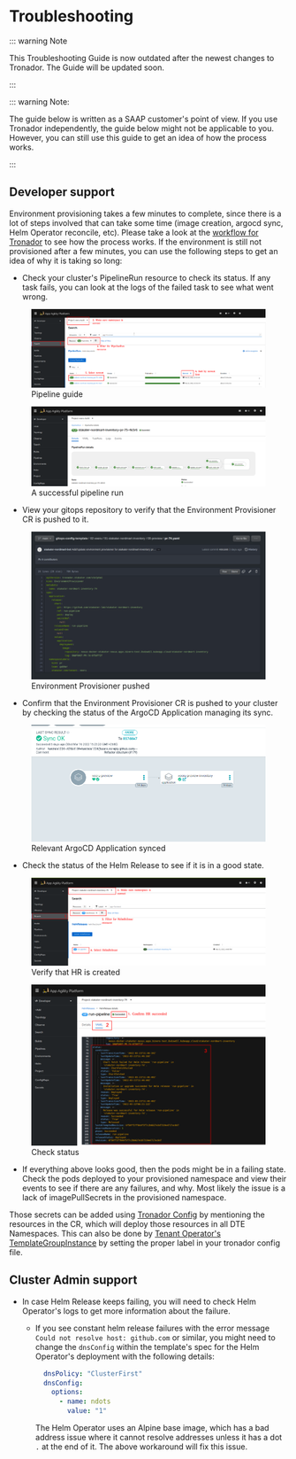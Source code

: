 # Troubleshooting

::: warning Note

This Troubleshooting Guide is now outdated after the newest changes to Tronador. The Guide will be updated soon.

:::


::: warning Note:

The guide below is written as a SAAP customer's point of view. If you use Tronador independently, the guide below might not be applicable to you. However, you can still use this guide to get an idea of how the process works.

:::

## Developer support

Environment provisioning takes a few minutes to complete, since there is a lot of steps involved that can take some time (image creation, argocd sync, Helm Operator reconcile, etc). Please take a look at the [workflow for Tronador](./workflow.html) to see how the process works. If the environment is still not provisioned after a few minutes, you can use the following steps to get an idea of why it is taking so long:

* Check your cluster's PipelineRun resource to check its status. If any task fails, you can look at the logs of the failed task to see what went wrong.

<figure>
  <img
  src="./images/pipeline-ts.png"
  alt="pipeline">
  <figcaption>Pipeline guide</figcaption>
</figure>

<figure>
  <img
  src="./images/pipeline-success.png"
  alt="pipeline">
  <figcaption>A successful pipeline run</figcaption>
</figure>

* View your gitops repository to verify that the Environment Provisioner CR is pushed to it.

<figure>
  <img
  src="./images/gitops.png"
  alt="pipeline">
  <figcaption>Environment Provisioner pushed</figcaption>
</figure>

* Confirm that the Environment Provisioner CR is pushed to your cluster by checking the status of the ArgoCD Application managing its sync.

<figure>
  <img
  src="./images/argocd.png"
  alt="pipeline">
  <figcaption>Relevant ArgoCD Application synced</figcaption>
</figure>

* Check the status of the Helm Release to see if it is in a good state.

<figure>
  <img
  src="./images/hr-ts.png"
  alt="pipeline">
  <figcaption>Verify that HR is created</figcaption>
</figure>

<figure>
  <img
  src="./images/hr-status-ts.png"
  alt="pipeline">
  <figcaption>Check status</figcaption>
</figure>

* If everything above looks good, then the pods might be in a failing state. Check the pods deployed to your provisioned namespace and view their events to see if there are any failures, and why. Most likely the issue is a lack of imagePullSecrets in the provisioned namespace.

Those secrets can be added using [Tronador Config](./tronador_config.html) by mentioning the resources in the CR, which will deploy those resources in all DTE Namespaces.
This can also be done by [Tenant Operator's](../tenant-operator/overview.html) [TemplateGroupInstance](../tenant-operator/customresources.html#_5-templategroupinstance) by setting the proper label in your tronador config file.


## Cluster Admin support

* In case Helm Release keeps failing, you will need to check Helm Operator's logs to get more information about the failure.
  * If you see constant helm release failures with the error message `Could not resolve host: github.com` or similar, you might need to change the `dnsConfig` within the template's spec for the Helm Operator's deployment with the following details:

    ```yaml
      dnsPolicy: "ClusterFirst"
      dnsConfig:
        options:
          - name: ndots
            value: "1"
    ```

    The Helm Operator uses an Alpine base image, which has a bad address issue where it cannot resolve addresses unless it has a dot `.` at the end of it. The above workaround will fix this issue.
